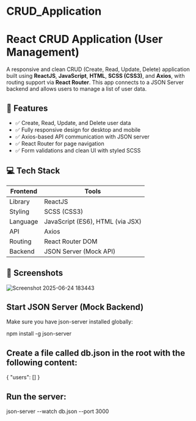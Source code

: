 # CRUD_Application

# React CRUD Application (User Management)

A responsive and clean CRUD (Create, Read, Update, Delete) application built using **ReactJS**, **JavaScript**, **HTML**, **SCSS (CSS3)**, and **Axios**, with routing support via **React Router**. This app connects to a JSON Server backend and allows users to manage a list of user data.

## 🔧 Features

- ✅ Create, Read, Update, and Delete user data
- ✅ Fully responsive design for desktop and mobile
- ✅ Axios-based API communication with JSON server
- ✅ React Router for page navigation
- ✅ Form validations and clean UI with styled SCSS

## 💻 Tech Stack

| Frontend | Tools |
|----------|-------|
| Library  | ReactJS |
| Styling  | SCSS (CSS3) |
| Language | JavaScript (ES6), HTML (via JSX) |
| API      | Axios |
| Routing  | React Router DOM |
| Backend  | JSON Server (Mock API) |

## 📸 Screenshots

![Screenshot 2025-06-24 183443](https://github.com/user-attachments/assets/f06f5c9c-9cfb-4da8-945e-4a9dabcff71e)

## Start JSON Server (Mock Backend)

Make sure you have json-server installed globally:

npm install -g json-server

## Create a file called db.json in the root with the following content:

{
  "users": []
}

## Run the server:

json-server --watch db.json --port 3000
